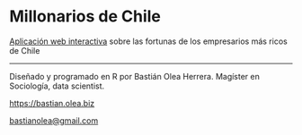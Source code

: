 
# Millonarios de Chile

[Aplicación web interactiva](https://bastianoleah.shinyapps.io/millonarios_chile/) sobre las fortunas de los empresarios más ricos de Chile

---- 

Diseñado y programado en R por Bastián Olea Herrera. Magíster en Sociología, data scientist.

https://bastian.olea.biz

bastianolea@gmail.com
